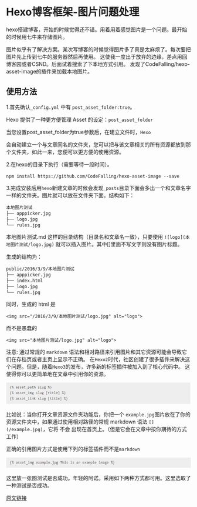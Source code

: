 # Hexo博客框架-图片问题处理

hexo搭建博客，开始的时候觉得还不错。用着用着感觉图片是一个问题。最开始的时候用七牛来存储图片。

图片似乎有了解决方案。某次写博客的时候觉得图片多了真是太麻烦了。每次要把图片先上传到七牛的服务器然后再使用。
这使我一度出于放弃的边缘，差点用回博客园或者CSND。后面试着搜索了下本地方式引用。
发现了CodeFalling/hexo-asset-image的插件来加载本地图片。

## 使用方法

1.首先确认`_config.yml` 中有 `post_asset_folder:true`。

Hexo 提供了一种更方便管理 Asset 的设定：`post_asset_folder`

当您设置post_asset_folder为true参数后，在建立文件时，`Hexo`

会自动建立一个与文章同名的文件夹，您可以把与该文章相关的所有资源都放到那个文件夹，如此一来，您便可以更方便的使用资源。

2.在hexo的目录下执行（需要等待一段时间）。

```
npm install https://github.com/CodeFalling/hexo-asset-image --save
```

3.完成安装后用`hexo`新建文章的时候会发现`_posts`目录下面会多出一个和文章名字一样的文件夹。图片就可以放在文件夹下面。结构如下：

```
本地图片测试
├── apppicker.jpg
├── logo.jpg
└── rules.jpg
```

本地图片测试.md
这样的目录结构（目录名和文章名一致），只要使用 `![logo](本地图片测试/logo.jpg)` 就可以插入图片。其中[]里面不写文字则没有图片标题。

生成的结构为：

```
public/2016/3/9/本地图片测试
├── apppicker.jpg
├── index.html
├── logo.jpg
└── rules.jpg
```

同时，生成的 html 是

```
<img src="/2016/3/9/本地图片测试/logo.jpg" alt="logo">
```

而不是愚蠢的

```
<img src="本地图片测试/logo.jpg" alt="logo">
```

注意:
通过常规的 `markdown` 语法和相对路径来引用图片和其它资源可能会导致它们在存档页或者主页上显示不正确。
在`Hexo2`时代，社区创建了很多插件来解决这个问题。但是，随着`Hexo3`的发布，许多新的标签插件被加入到了核心代码中。
这使得你可以更简单地在文章中引用你的资源。

![](/assets/HexoBlog1.png)

比如说：当你打开文章资源文件夹功能后，你把一个 `example.jpg`图片放在了你的资源文件夹中，如果通过使用相对路径的常规 markdown 语法 
`[](/example.jpg)`，它将 不会 出现在首页上。（但是它会在文章中按你期待的方式工作）

正确的引用图片方式是使用下列的标签插件而不是`markdown`

![](/assets/HexoBlog2.png)

这里放一张图测试是否成功。年轻的阿诺。采用如下两种方式都可用。这里选取了一种测试是否成功。

[原文链接](http://www.jianshu.com/p/c2ba9533088a)